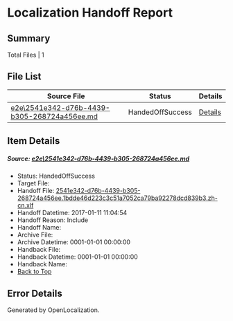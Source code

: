 # <a name='report-top'></a> Localization Handoff Report

## Summary
 Total Files | 1

## File List
 Source File | Status | Details 
 ----------- | ------ | ------- 
 [e2e\2541e342-d76b-4439-b305-268724a456ee.md](https://github.com/OpenLocalizationTestOrg/ol-test0/blob/c544789b34aa21adf4629c7ec11ce072f21c082d/e2e/2541e342-d76b-4439-b305-268724a456ee.md) | HandedOffSuccess | [Details](#3b42c5a6814b2b66866e10d022eba6d886ec3be41)

## Item Details
##### <a name='3b42c5a6814b2b66866e10d022eba6d886ec3be41'></a> Source: [e2e\2541e342-d76b-4439-b305-268724a456ee.md](https://github.com/OpenLocalizationTestOrg/ol-test0/blob/c544789b34aa21adf4629c7ec11ce072f21c082d/e2e/2541e342-d76b-4439-b305-268724a456ee.md)
* Status: HandedOffSuccess
* Target File: 
* Handoff File: [2541e342-d76b-4439-b305-268724a456ee.1bdde46d223c3c51a7052ca79ba92278dcd839b3.zh-cn.xlf](https://github.com/OpenLocalizationTestOrg/ol-test0-handoff/blob/ce7ae9868734aa42ba703da9b5e499debb1eb695/ol-handoff/OpenLocalizationTestOrg/ol-test0-zhcn/shujia/ht/2541e342-d76b-4439-b305-268724a456ee.1bdde46d223c3c51a7052ca79ba92278dcd839b3.zh-cn.xlf)
* Handoff Datetime: 2017-01-11 11:04:54
* Handoff Reason: Include
* Handoff Name: 
* Archive File: 
* Archive Datetime: 0001-01-01 00:00:00
* Handback File: 
* Handback Datetime: 0001-01-01 00:00:00
* Handback Name: 
* [Back to Top](#report-top)


## Error Details

Generated by OpenLocalization.
